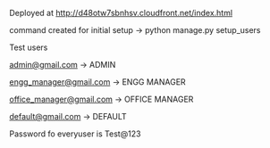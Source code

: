 Deployed at http://d48otw7sbnhsv.cloudfront.net/index.html


command created for initial setup -> python manage.py setup_users

Test users

admin@gmail.com -> ADMIN

engg_manager@gmail.com -> ENGG MANAGER

office_manager@gmail.com -> OFFICE MANAGER

default@gmail.com -> DEFAULT

Password fo everyuser is Test@123
